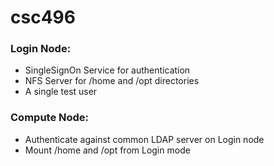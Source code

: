 # csc496

### Login Node:
- SingleSignOn Service for authentication
- NFS Server for /home and /opt directories
- A single test user

### Compute Node:
- Authenticate against common LDAP server on Login node
- Mount /home and /opt from Login mode
